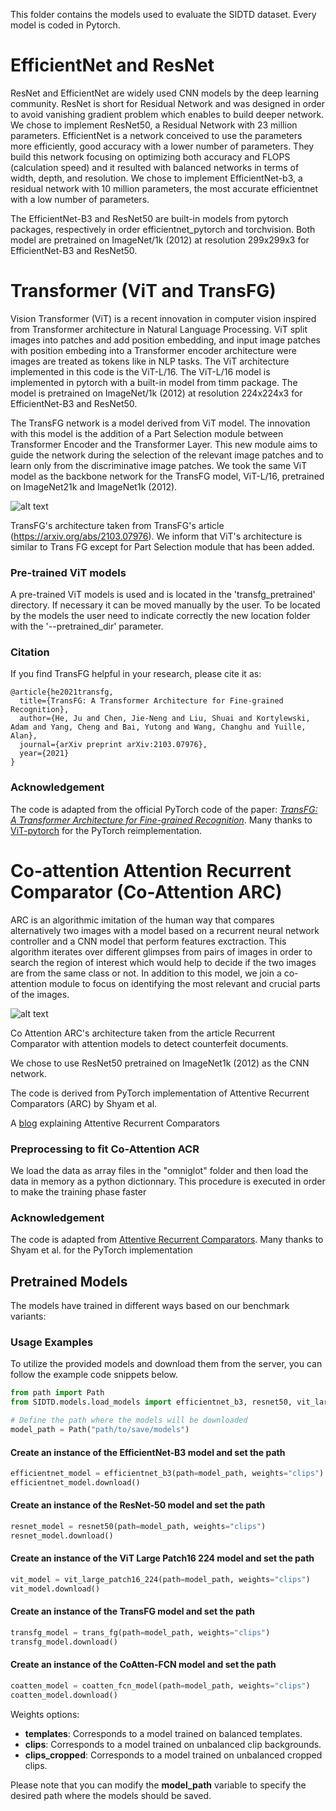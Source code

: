 This folder contains the models used to evaluate the SIDTD dataset. Every model is coded in Pytorch. 

# EfficientNet and ResNet

ResNet and EfficientNet are widely used CNN models by the deep learning community. ResNet is short for Residual Network and was designed in order to avoid vanishing gradient problem which enables to build deeper network. We chose to implement ResNet50, a Residual Network with 23 million parameters. EfficientNet is a network conceived to use the parameters more efficiently, good accuracy with a lower number of parameters. They build this network focusing on optimizing both accuracy and FLOPS (calculation speed) and it resulted with balanced networks in terms of width, depth, and resolution. We chose to implement EfficientNet-b3, a residual network with 10 million parameters, the most accurate efficientnet with a low number of parameters. 

The EfficientNet-B3 and ResNet50 are built-in models from pytorch packages, respectively in order efficientnet_pytorch and torchvision. Both model are pretrained on ImageNet/1k (2012) at resolution 299x299x3 for EfficientNet-B3 and ResNet50.  

# Transformer (ViT and TransFG)

Vision Transformer (ViT) is a recent innovation in computer vision inspired from Transformer architecture in Natural Language Processing. ViT split images into patches and add position embedding, and input image patches with position embeding into a Transformer encoder architecture were images are treated as tokens like in NLP tasks. The ViT architecture implemented in this code is the ViT-L/16. The ViT-L/16 model is implemented in pytorch with a built-in model from timm package. The model is pretrained on ImageNet/1k (2012) at resolution 224x224x3 for EfficientNet-B3 and ResNet50.  

The TransFG network is a model derived from ViT model. The innovation with this model is the addition of a Part Selection module between Transformer Encoder and the Transformer Layer. This new module aims to guide the network during the selection of the relevant image patches and to learn only from the discriminative image patches. We took the same ViT model as the backbone network for the TransFG model, ViT-L/16, pretrained on ImageNet21k and ImageNet1k (2012).

![alt text](https://github.com/Oriolrt/SIDTD_Dataset/blob/main/models/trans_fg_architecture.png?raw=true "TransFG's architecture taken from TransFG's article (https://arxiv.org/abs/2103.07976). We inform that ViT's architecture is similar to Trans FG except for Part Selection module that has been added.")

TransFG's architecture taken from TransFG's article (https://arxiv.org/abs/2103.07976). We inform that ViT's architecture is similar to Trans FG except for Part Selection module that has been added.

### Pre-trained ViT models

A pre-trained ViT models is used and is located in the 'transfg\_pretrained' directory. If necessary it can be moved manually by the user. To be located by the models the user need to indicate correctly the new location folder with the '--pretrained_dir' parameter. 

### Citation

If you find TransFG helpful in your research, please cite it as:

```
@article{he2021transfg,
  title={TransFG: A Transformer Architecture for Fine-grained Recognition},
  author={He, Ju and Chen, Jie-Neng and Liu, Shuai and Kortylewski, Adam and Yang, Cheng and Bai, Yutong and Wang, Changhu and Yuille, Alan},
  journal={arXiv preprint arXiv:2103.07976},
  year={2021}
}
```

### Acknowledgement

The code is adapted from the official PyTorch code of the paper:  [*TransFG: A Transformer Architecture for Fine-grained Recognition*](https://arxiv.org/abs/2103.07976). Many thanks to [ViT-pytorch](https://github.com/jeonsworld/ViT-pytorch) for the PyTorch reimplementation. 

# Co-attention Attention Recurrent Comparator (Co-Attention ARC)

ARC is an algorithmic imitation of the human way that compares alternatively two images with a model based on a recurrent neural network controller and a CNN model that perform features exctraction. This algorithm iterates over different glimpses from pairs of images in order to search the region of interest which would help to decide if the two images are from the same class or not. In addition to this model, we join a co-attention module to focus on identifying the most relevant and crucial parts of the images.

![alt text](https://github.com/Oriolrt/SIDTD_Dataset/blob/main/models/coatten_ARC_architecture.png?raw=true "Co Attention ARC's architecture taken from the article Recurrent Comparator with attention models to detect counterfeit documents.")

Co Attention ARC's architecture taken from the article Recurrent Comparator with attention models to detect counterfeit documents.

We chose to use ResNet50 pretrained on ImageNet1k (2012) as the CNN network. 

The code is derived from PyTorch implementation of Attentive Recurrent Comparators (ARC) by Shyam et al.

A [blog](https://medium.com/@sanyamagarwal/understanding-attentive-recurrent-comparators-ea1b741da5c3) explaining Attentive Recurrent Comparators

### Preprocessing to fit Co-Attention ACR

We load the data as array files in the "omniglot" folder and then load the data in memory as a python dictionnary. This procedure is executed in order to make the training phase faster

### Acknowledgement

The code is adapted from [Attentive Recurrent Comparators](https://arxiv.org/abs/1703.00767). Many thanks to Shyam et al. for the PyTorch implementation



## Pretrained Models

The models have trained in different ways based on our benchmark variants:

### Usage Examples

To utilize the provided models and download them from the server, you can follow the example code snippets below.


```python
from path import Path
from SIDTD.models.load_models import efficientnet_b3, resnet50, vit_large_patch16_224, trans_fg, coatten_fcn_model

# Define the path where the models will be downloaded
model_path = Path("path/to/save/models")
```

#### Create an instance of the EfficientNet-B3 model and set the path
```python
efficientnet_model = efficientnet_b3(path=model_path, weights="clips")
efficientnet_model.download()
```
####  Create an instance of the ResNet-50 model and set the path
```python
resnet_model = resnet50(path=model_path, weights="clips")  
resnet_model.download()
```
#### Create an instance of the ViT Large Patch16 224 model and set the path
```python
vit_model = vit_large_patch16_224(path=model_path, weights="clips")
vit_model.download()
```
#### Create an instance of the TransFG model and set the path
```python
transfg_model = trans_fg(path=model_path, weights="clips")
transfg_model.download()
```
#### Create an instance of the CoAtten-FCN model and set the path
```python
coatten_model = coatten_fcn_model(path=model_path, weights="clips")
coatten_model.download()
```


Weights options:

* **templates**: Corresponds to a model trained on balanced templates.
* **clips**: Corresponds to a model trained on unbalanced clip backgrounds.
* **clips_cropped**: Corresponds to a model trained on unbalanced cropped clips.

Please note that you can modify the **model_path** variable to specify the desired path where the models should be saved.

